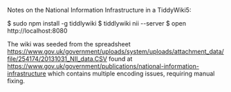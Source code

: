 Notes on the National Information Infrastructure in a TiddyWiki5:

  $ sudo npm install -g tiddlywiki
  $ tiddlywiki nii --server
  $ open http://localhost:8080

The wiki was seeded from the spreadsheet https://www.gov.uk/government/uploads/system/uploads/attachment_data/file/254174/20131031_NII_data.CSV found at https://www.gov.uk/government/publications/national-information-infrastructure which contains multiple encoding issues, requiring manual fixing.
